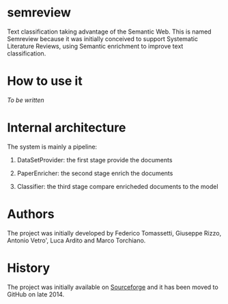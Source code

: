 semreview
=========

Text classification taking advantage of the Semantic Web. This is named Semreview because it was initially conceived to support Systematic Literature Reviews, using Semantic enrichment to improve text classification.

How to use it
=============

_To be written_

Internal architecture
=====================
The system is mainly a pipeline:

1) DataSetProvider: 
	the first stage provide the documents
	
2) PaperEnricher: 
	the second stage enrich the documents

3) Classifier:
	the third stage compare enricheded documents to the model

Authors
=======

The project was initially developed by Federico Tomassetti, Giuseppe Rizzo, Antonio Vetro', Luca Ardito and Marco Torchiano.

History
=======

The project was initially available on [Sourceforge](http://sourceforge.net/projects/semreview/) and it has been moved to GitHub on late 2014.
